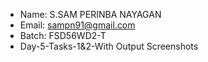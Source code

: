 - Name: S.SAM PERINBA NAYAGAN
- Email: sampn91@gmail.com
- Batch: FSD56WD2-T
- Day-5-Tasks-1&2-With Output Screenshots